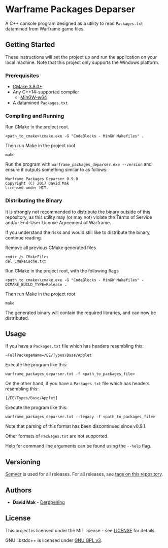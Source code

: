 # Warframe Packages Deparser

A C++ console program designed as a utility to read `Packages.txt` datamined 
from Warframe game files.

## Getting Started

These instructions will set the project up and run the application on your
local machine. Note that this project only supports the Windows platform.

### Prerequisites

* [CMake 3.8.0+](https://cmake.org/download/)
* Any C++14-supported compiler
    * [MinGW-w64](https://sourceforge.net/projects/mingw-w64/)
* A datamined `Packages.txt`

### Compiling and Running

Run CMake in the project root.
```
<path_to_cmake>\cmake.exe -G "CodeBlocks - MinGW Makefiles" .
```

Then run Make in the project root
```
make
```

Run the program with `warframe_packages_deparser.exe --version` and ensure it 
outputs something similar to as follows:
```
Warframe Packages Deparser 0.9.0
Copyright (C) 2017 David Mak
Licensed under MIT.
```

### Distributing the Binary

It is strongly not recommended to distribute the binary outside of this 
repository, as this utility may (or may not) violate the Terms of Service and/or
End-User License Agreement of Warframe. 

If you understand the risks and would still like to distribute the binary, 
continue reading.

Remove all previous CMake generated files
```
rmdir /s CMakeFiles
del CMakeCache.txt
```

Run CMake in the project root, with the following flags
```
<path_to_cmake>\cmake.exe -G "CodeBlocks - MinGW Makefiles" -DCMAKE_BUILD_TYPE=Release .
```

Then run Make in the project root
```
make
```

The generated binary will contain the required libraries, and can now be distributed.

## Usage

If you have a `Packages.txt` file which has headers resembling this:
```
~FullPackageName=/EE/Types/Base/Applet
```
Execute the program like this:
```
warframe_packages_deparser.txt -f <path_to_packages_file>
```

On the other hand, if you have a `Packages.txt` file which has headers 
resembling this:
```
[/EE/Types/Base/Applet]
```
Execute the program like this:
```
warframe_packages_deparser.txt --legacy -f <path_to_packages_file>
```
Note that parsing of this format has been discontinued since v0.9.1.

Other formats of `Packages.txt` are not supported.

Help for command line arguments can be found using the `--help` flag.

## Versioning

[SemVer](http://semver.org/) is used for all releases. For all releases, see 
[tags on this repository](https://github.com/Derppening/warframe_packages_deparser/releases).

## Authors

* **David Mak** - [Derppening](https://github.com/Derppening)

## License

This project is licensed under the MIT license - see 
[LICENSE](https://github.com/Derppening/amyspeak/blob/master/LICENSE) for 
details.

GNU libstdc++ is licensed under 
[GNU GPL v3](https://gcc.gnu.org/onlinedocs/libstdc++/manual/license.html).

